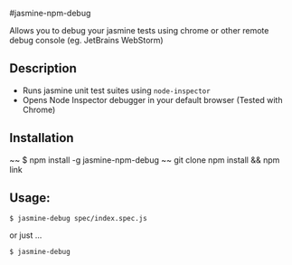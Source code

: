 #jasmine-npm-debug

Allows you to debug your jasmine tests using chrome or other remote debug console (eg. JetBrains WebStorm)

## Description

- Runs jasmine unit test suites using `node-inspector`
- Opens Node Inspector debugger in your default browser  (Tested with Chrome)

## Installation

   ~~ $ npm install -g jasmine-npm-debug ~~
   git clone
   npm install && npm link

## Usage:

    $ jasmine-debug spec/index.spec.js

or just ...
    
    $ jasmine-debug

